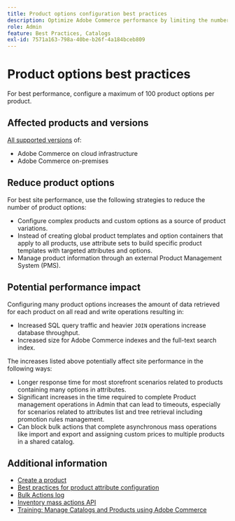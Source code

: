 ```yaml
---
title: Product options configuration best practices
description: Optimize Adobe Commerce performance by limiting the number of product options.
role: Admin
feature: Best Practices, Catalogs
exl-id: 7571a163-798a-40be-b26f-4a184bceb809
---
```

# Product options best practices

For best performance, configure a maximum of 100 product options per product.

## Affected products and versions

[All supported versions](../../../release/versions.md) of:

- Adobe Commerce on cloud infrastructure
- Adobe Commerce on-premises

## Reduce product options

For best site performance, use the following strategies to reduce the number of product options:

- Configure complex products and custom options as a source of product variations.
- Instead of creating global product templates and option containers that apply to all products, use attribute sets to build specific product templates with targeted attributes and options.
- Manage product information through an external Product Management System (PMS).

## Potential performance impact

Configuring many product options increases the amount of data retrieved for each product on all read and write operations resulting in:

- Increased SQL query traffic and heavier `JOIN` operations increase database throughput.
- Increased size for Adobe Commerce indexes and the full-text search index.

The increases listed above potentially affect site performance in the following ways:

- Longer response time for most storefront scenarios related to products containing many options in attributes.
- Significant increases in the time required to complete Product management operations in Admin that can lead to timeouts, especially for scenarios related to attributes list and tree retrieval including promotion rules management.
- Can block bulk actions that complete asynchronous mass operations like import and export and assigning custom prices to multiple products in a shared catalog.

## Additional information

- [Create a product](https://experienceleague.adobe.com/docs/commerce-admin/catalog/products/product-create.html)
- [Best practices for product attribute configuration](product-attributes-and-options.md)
- [Bulk Actions log](https://docs.magento.com/user-guide/system/action-log-bulk-actions.html)
- [Inventory mass actions API](https://developer.adobe.com/commerce/webapi/rest/inventory/bulk-inventory/)
- [Training: Manage Catalogs and Products using Adobe Commerce](https://learning.adobe.com/catalog/adobe_commerce/cours000000000098643.html)

